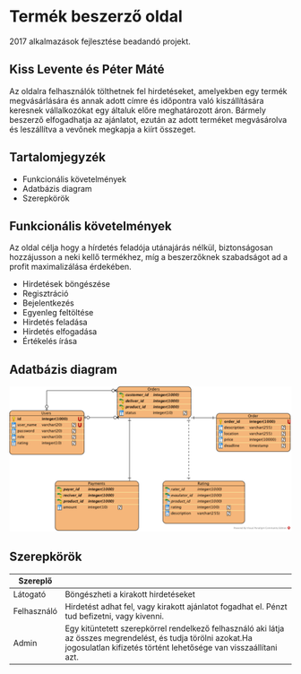 # Termék beszerző oldal

2017 alkalmazások fejlesztése beadandó projekt.

## Kiss Levente és Péter Máté

Az oldalra felhasználók tölthetnek fel hirdetéseket, amelyekben egy termék megvásárlására és annak adott címre és időpontra való kiszállítására keresnek vállalkozókat egy általuk  előre meghatározott áron. Bármely beszerző elfogadhatja az ajánlatot, ezután az adott terméket megvásárolva és leszállítva a vevőnek megkapja a kiírt összeget.

## Tartalomjegyzék
* Funkcionális követelmények
* Adatbázis diagram
* Szerepkörök

## Funkcionális követelmények

Az oldal célja hogy a hírdetés feladója utánajárás nélkül, biztonságosan hozzájusson a neki kellő termékhez, míg a beszerzőknek szabadságot ad a profit maximalizálása érdekében.
* Hirdetések böngészése
* Regisztráció
* Bejelentkezés
* Egyenleg feltöltése
* Hirdetés feladása
* Hirdetés elfogadása
* Értékelés írása

## Adatbázis diagram

![alt text](https://github.com/kissLevi/alkfejlBeadando/blob/master/Entity%20Relationship%20Diagram1.png "adatbazis uml")

## Szerepkörök

| Szereplő |                            |
|----------|----------------------------|
| Látogató | Böngészheti a kirakott hirdetéseket |
| Felhasználó | Hirdetést adhat fel, vagy kirakott ajánlatot fogadhat el. Pénzt tud befizetni, vagy kivenni. |
| Admin    | Egy kitüntetett szerepkörrel rendelkező felhasználó aki látja az összes megrendelést, és tudja törölni azokat.Ha jogosulatlan kifizetés történt lehetősége van visszaállítani azt. |
